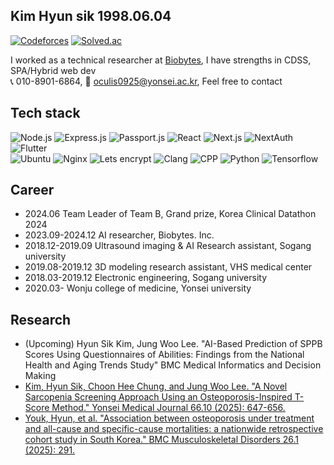 <div>

## Kim Hyun sik 1998.06.04  
[![Codeforces]](https://codeforces.com/profile/oculis)
[![Solved.ac]](https://solved.ac/oculis)  

I worked as a technical researcher at [Biobytes](https://github.com/biobyteskr), I have strengths in CDSS, SPA/Hybrid web dev    
📞 010-8901-6864, 📧 [oculis0925@yonsei.ac.kr](mailto:oculis0925@yonsei.ac.kr), Feel free to contact  

## Tech stack  
![Node.js] ![Express.js] ![Passport.js] ![React] ![Next.js] ![NextAuth] ![Flutter]  
![Ubuntu] ![Nginx] ![Lets encrypt] ![Clang] ![CPP] ![Python] ![Tensorflow]  

## Career  
- 2024.06 Team Leader of Team B, Grand prize, Korea Clinical Datathon 2024
- 2023.09-2024.12 AI researcher, Biobytes. Inc.
- 2018.12-2019.09 Ultrasound imaging & AI Research assistant, Sogang university
- 2019.08-2019.12 3D modeling research assistant, VHS medical center
- 2018.03-2019.12 Electronic engineering, Sogang university
- 2020.03- Wonju college of medicine, Yonsei university

## Research
- (Upcoming) Hyun Sik Kim, Jung Woo Lee. "AI-Based Prediction of SPPB Scores Using Questionnaires of Abilities: Findings from the National Health and Aging Trends Study" BMC Medical Informatics and Decision Making
- [Kim, Hyun Sik, Choon Hee Chung, and Jung Woo Lee. "A Novel Sarcopenia Screening Approach Using an Osteoporosis-Inspired T-Score Method." Yonsei Medical Journal 66.10 (2025): 647-656.](https://doi.org/10.3349/ymj.2024.0537)
- [Youk, Hyun, et al. "Association between osteoporosis under treatment and all-cause and specific-cause mortalities: a nationwide retrospective cohort study in South Korea." BMC Musculoskeletal Disorders 26.1 (2025): 291.](https://doi.org/10.1186/s12891-025-08527-w)


[Flutter]: https://img.shields.io/badge/Flutter-02569B?logo=flutter&logoColor=fff&style=flat
[Gmail]: https://img.shields.io/badge/Gmail-EA4335?logo=gmail&logoColor=fff&style=flat
[Tistory]: https://img.shields.io/badge/Tistory-000?logo=tistory&logoColor=fff&style=flat
[Node.js]: https://img.shields.io/badge/Node.js-393?logo=nodedotjs&logoColor=fff&style=flat
[Express.js]: https://img.shields.io/badge/Express-000?logo=express&logoColor=fff&style=flat
[Passport.js]: https://img.shields.io/badge/Passport-34E27A?logo=passport&logoColor=000&style=flat
[React]: https://img.shields.io/badge/React-61DAFB?logo=react&logoColor=000&style=flat
[Next.js]: https://img.shields.io/badge/Next.js-000?logo=nextdotjs&logoColor=fff&style=flat
[NextAuth]: https://img.shields.io/badge/NextAuth-000000?style=flat&logo=nextdotjs&logoColor=white
[Ubuntu]: https://img.shields.io/badge/Ubuntu-E95420?logo=ubuntu&logoColor=fff&style=flat
[Nginx]: https://img.shields.io/badge/NGINX-009639?logo=nginx&logoColor=fff&style=flat
[Lets encrypt]: https://img.shields.io/badge/Let's%20Encrypt-003A70?logo=letsencrypt&logoColor=fff&style=flat
[CPP]: https://img.shields.io/badge/C%2B%2B-00599C?logo=cplusplus&logoColor=fff&style=flat
[Python]: https://img.shields.io/badge/python-3670A0?style=flat&logo=python&logoColor=ffdd54
[Tensorflow]: https://img.shields.io/badge/TensorFlow-%23FF6F00.svg?style=flat&logo=TensorFlow&logoColor=white
[Clang]: https://img.shields.io/badge/C-A8B9CC?logo=c&logoColor=fff&style=flat
[Coffee]: https://www.buymeacoffee.com/assets/img/custom_images/orange_img.png
[CodeForces]: https://badges.joonhyung.xyz/codeforces/oculis.svg
[Solved.ac]: http://mazassumnida.wtf/api/mini/generate_badge?boj=oculis
